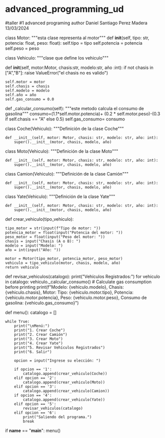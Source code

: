 # advanced_programming_ud
#taller #1 advanced programing author Daniel Santiago Perez Madera 13/03/2024

class Motor:
  """esta clase representa al motor"""
  def __init__(self, tipo: str, potencia: float, peso: float):
    self.tipo = tipo
    self.potencia = potencia
    self.peso = peso

class Vehiculo:
  """clase que define los vehiculo"""

  def __init__(self, motor:Motor, chasis:str, modelo:str, año :int):
    if not chasis in ["A","B"]:
      raise ValueError("el chasis no es valido")
    
    self.motor = motor
    self.chasis = chasis
    self.modelo = modelo
    self.año = año
    self.gas_consumo = 0.0

  def _calcular_consumo(self):
    """este metodo calcula el consumo de gasolina"""
    consumo=(1.1*self.motor.potencia)+ (0.2 * self.motor.peso)-(0.3 if self.chasis == "A" else 0.5)
    self.gas_consumo= consumo

class Coche(Vehiculo):
    """Definición de la clase Coche"""

    def __init__(self, motor: Motor, chasis: str, modelo: str, año: int):
        super().__init__(motor, chasis, modelo, año)

class Moto(Vehiculo):
    """Definición de la clase Moto"""
    
    def __init__(self, motor: Motor, chasis: str, modelo: str, año: int):
        super().__init__(motor, chasis, modelo, año)

class Camion(Vehiculo):
    """Definición de la clase Camión"""

    def __init__(self, motor: Motor, chasis: str, modelo: str, año: int):
        super().__init__(motor, chasis, modelo, año)

class Yate(Vehiculo):
    """Definición de la clase Yate"""

    def __init__(self, motor: Motor, chasis: str, modelo: str, año: int):
        super().__init__(motor, chasis, modelo, año)




def crear_vehiculo(tipo_vehiculo):        
 
    tipo_motor = str(input(f"Tipo de motor: "))
    potencia_motor = float(input("Potencia del motor: "))
    peso_motor = float(input("Peso del motor: "))
    chasis = input("Chasis (A o B): ")
    modelo = input("Modelo: ")
    año = int(input("Año: "))

    motor = Motor(tipo_motor, potencia_motor, peso_motor)
    vehiculo = tipo_vehiculo(motor, chasis, modelo, año)
    return vehiculo
    

def revisar_vehiculos(catalogo):
    print("Vehículos Registrados:")
    for vehiculo in catalogo:
        vehiculo._calcular_consumo()  # Calculate gas consumption before printing
        print(f"Modelo: {vehiculo.modelo}, Chasis: {vehiculo.chasis}, Motor: Tipo: {vehiculo.motor.tipo}, Potencia: {vehiculo.motor.potencia}, Peso: {vehiculo.motor.peso}, Consumo de gasolina: {vehiculo.gas_consumo}")


def menu():
    catalogo = []

    while True:
        print("\nMenú:")
        print("1. Crear Coche")
        print("2. Crear Camión")
        print("3. Crear Moto")
        print("4. Crear Yate")
        print("5. Revisar Vehículos Registrados")
        print("6. Salir")

        opcion = input("Ingrese su elección: ")

        if opcion == '1':
            catalogo.append(crear_vehiculo(Coche))
        elif opcion == '2':
            catalogo.append(crear_vehiculo(Moto))
        elif opcion == '3':
            catalogo.append(crear_vehiculo(Camion))   
        if opcion == '4':
            catalogo.append(crear_vehiculo(Yate))     
        elif opcion == '5':
            revisar_vehiculos(catalogo)
        elif opcion == '6':
            print("Saliendo del programa.")
            break


if __name__ == "__main__":
    menu()
    